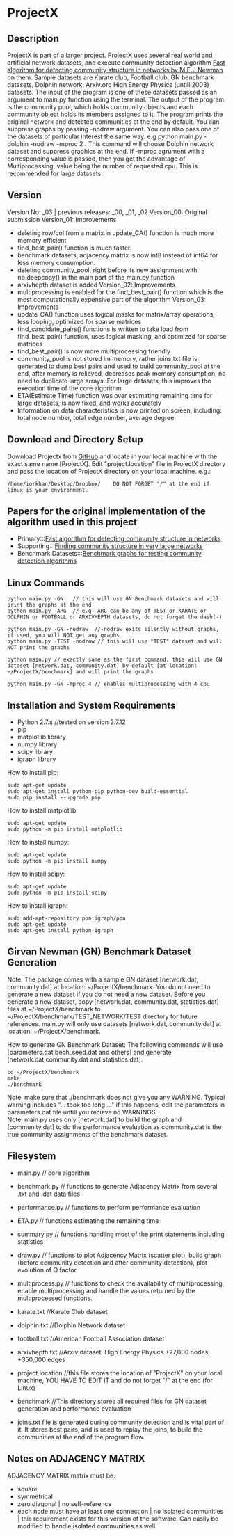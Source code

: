 # ProjectX
## Description 
ProjectX is part of a larger project. ProjectX uses several real world and artificial network datasets, and execute community detection algorithm 
[Fast algorithm for detecting community structure in networks by M.E.J Newman](https://arxiv.org/pdf/cond-mat/0309508.pdf) on them.
Sample datasets are Karate club, Football club, GN benchmark datasets, Dolphin network, Arxiv.org High Energy Physics (untill 2003) datasets.
The input of the program is one of these datasets passed as an argument to main.py function using the terminal. 
The output of the program is the community pool, which holds community objects and each community object holds its members assigned to it.
The program prints the original network and detected communities at the end by default. You can suppress graphs by passing -nodraw argument.
You can also pass one of the datasets of particular interest the same way. e.g python main.py -dolphin -nodraw -mproc 2 .
This command will choose Dolphin network dataset and suppress graphics at the end. If -mproc agrument with a corresponding value is passed, 
then you get the advantage of Multiprocessing, value being the number of requested cpu. This is recommended for large datasets.  
## Version
Version No: _03   |  previous releases: _00, _01, _02
Version_00: Original submission
Version_01: Improvements
* deleting row/col from a matrix in update_CA() function is much more memory efficient
* find_best_pair() function is much faster.
* benchmark datasets, adjacency matrix is now int8 instead of int64 for less memory consumption.
* deleting community_pool, right before its new assignment with np.deepcopy() in the main part of the main.py function 
* arxivhepth dataset is added
Version_02: Improvements
* multiprocessing is enabled for the find_best_pair() function which is the most computationally expensive part of the algorithm
Version_03: Improvements
* update_CA() function uses logical masks for matrix/array operations, less looping, optimized for sparse matrices
* find_candidate_pairs() functions is written to take load from find_best_pair() function, uses logical masking, and optimized for sparse matrices
* find_best_pair() is now more multiprocessing friendly
* community_pool is not stored im memory, rather joins.txt file is generated to dump best pairs and used to build community_pool at the end, after memory is relieved, decreases peak memory consumption, no need to duplicate large arrays. For large datasets, this improves the execution time of the core algorithm
* ETA(Estimate Time) function was over estimating remaining time for large datasets, is now fixed, and works accurately
* Information on data characteristics is now printed on screen, including: total node number, total edge number, average degree  

## Download and Directory Setup
Download Projectx from [GitHub](https://github.com/orkhanbaghirli/ProjectX.git) and locate in your local machine with the exact same name [ProjectX].
Edit "project.location" file in ProjectX directory and pass the location of ProjectX directory on your local machine. e.g.: 
```
/home/iorkhan/Desktop/Dropbox/    DO NOT FORGET "/" at the end if linux is your environment.
```
## Papers for the original implementation of the algorithm used in this project
* Primary:::[Fast algorithm for detecting community structure in networks](https://arxiv.org/pdf/cond-mat/0309508.pdf)
* Supporting:::[Finding community structure in very large networks](https://arxiv.org/pdf/cond-mat/0408187.pdf)
* Benchmark Datasets:::[Benchmark graphs for testing community detection algorithms](https://arxiv.org/pdf/0805.4770.pdf)


## Linux Commands
```
python main.py -GN   // this will use GN Benchmark datasets and will print the graphs at the end 
python main.py -ARG  // e.g. ARG can be any of TEST or KARATE or DOLPHIN or FOOTBALL or ARXIVHEPTH datasets, do not forget the dash(-)

python main.py -GN -nodraw  //-nodraw exits silently without graphs, if used, you will NOT get any graphs
python main.py -TEST -nodraw // this will use "TEST" dataset and will NOT print the graphs 

python main.py // exactly same as the first command, this will use GN dataset [network.dat, community.dat] by default [at location: ~/ProjectX/benchmark] and will print the graphs

python main.py -GN -mproc 4 // enables multiprocessing with 4 cpu

```

## Installation and System Requirements
* Python 2.7.x //tested on version 2.7.12
* pip
* matplotlib library
* numpy library
* scipy library
* igraph library

How to install pip:
```
sudo apt-get update
sudo apt-get install python-pip python-dev build-essential
sudo pip install --upgrade pip
```
How to install matplotlib:
```
sudo apt-get update
sudo python -m pip install matplotlib
```
How to install numpy:
```
sudo apt-get update
sudo python -m pip install numpy
```
How to install scipy:
```
sudo apt-get update
sudo python -m pip install scipy
```
How to install igraph:
```
sudo add-apt-repository ppa:igraph/ppa
sudo apt-get update
sudo apt-get install python-igraph
```

## Girvan Newman (GN) Benchmark Dataset Generation
Note: The package comes with a sample GN dataset [network.dat, community.dat] at location: ~/ProjectX/benchmark.
You do not need to generate a new dataset if you do not need a new dataset.
Before you generate a new dataset, copy [network.dat, community.dat, statistics.dat] files at ~/ProjectX/benchmark to ~/ProjectX/benchmark/TEST_NETWORK/TEST directory for future references.
main.py will only use datasets [network.dat, community.dat] at location: ~/ProjectX/benchmark.

How to generate GN Benchmark Dataset:
The following commands will use [parameters.dat,bech_seed.dat and others] and generate [network.dat,community.dat and statistics.dat].
```
cd ~/ProjectX/benchmark
make
./benchmark

```
Note: make sure that ./benchmark does not give you any WARNING. Typical warning includes "... took too long ..." if this happens, edit the parameters in parameters.dat file untill you recieve no WARNINGS.  
Note: main.py uses only [network.dat] to build the graph and [community.dat] to do the performance evaluation as community.dat is the true community assignments of the benchmark dataset.


## Filesystem

* main.py  // core algorithm 
* benchmark.py // functions to generate Adjacency Matrix from several .txt and .dat data files 
* performance.py // functions to perform performance evaluation
* ETA.py // functions estimating the remaining time
* summary.py // functions handling most of the print statements including statistics 
* draw.py // functions to plot Adjacency Matrix (scatter plot), build graph (before community detection and after community detection), plot evolution of Q factor
* multiprocess.py // functions to check the availability of multiprocessing, enable multiprocessing and handle the values returned by the multiprocessed functions. 

* karate.txt  //Karate Club dataset
* dolphin.txt  //Dolphin Network dataset
* football.txt //American Football Association dataset 
* arxivhepth.txt //Arxiv dataset, High Energy Physics +27,000 nodes, +350,000 edges
* project.location //this file stores the location of "ProjectX" on your local machine, YOU HAVE TO EDIT IT and do not forget "/" at the end (for Linux)
* benchmark //This directory stores all required files for GN dataset generation and performance evaluation
* joins.txt file is generated during community detection and is vital part of it. It stores best pairs, and is used to replay the joins, to build the communities at the end of the program flow. 

## Notes on ADJACENCY MATRIX
ADJACENCY MATRIX matrix must be:
* square 
* symmetrical
* zero diagonal | no self-reference
* each node must have at least one connection | no isolated communities | this requirement exists for this version of the software. Can easily be modified to handle isolated communities as well  


